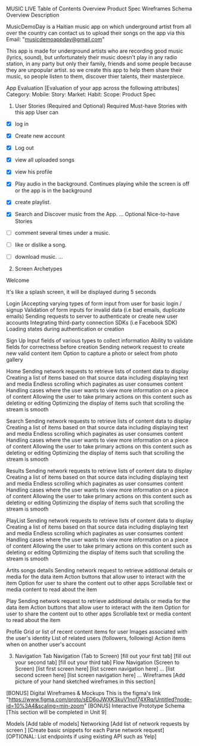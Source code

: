MUSIC LIVE
Table of Contents
Overview
Product Spec
Wireframes
Schema
Overview
Description

MusicDemoDay is a Haitian music app on which underground artist from all over the country
 can contact us to upload their songs on the app via this Email: "musicdemoappday@gmail.com"

This app is made for underground artists who are recording good music (lyrics, sound), but unfortunately 
their music doesn't play in any radio station, in any party but only their family, friends and some people because they are unpopular artist.
so we create this app to help them share their music, so people listen to them, discover thier talents, their masterpiece.


App Evaluation
[Evaluation of your app across the following attributes]
Category:
Mobile:
Story:
Market:
Habit:
Scope:
Product Spec
1. User Stories (Required and Optional)
Required Must-have Stories
with this app User can 
- [X] log in 
- [X] Create new account 
- [X] Log out
- [X] view all uploaded songs
- [X] view his profile
- [X] Play audio in the background.
	Continues playing while the screen is off or the app is in the background

- [X] create  playlist.

- [X] Search and Discover music from the App.
…
Optional Nice-to-have Stories
- [ ] comment several times under a music.
- [ ] like or dislike a song.
- [ ] download music.
…
2. Screen Archetypes

Welcome 

It's like a splash screen, it will be displayed during 5 seconds


Login
[Accepting varying types of form input from user for basic login / signup 
Validation of form inputs for invalid data (i.e bad emails, duplicate emails)
Sending requests to server to authenticate or create new user accounts 
Integrating third-party connection SDKs (i.e Facebook SDK) 
Loading states during authentication or creation 

Sign Up
Input fields of various types to collect information 
Ability to validate fields for correctness before creation
Sending network request to create new valid content item 
Option to capture a photo or select from photo gallery 

Home 
Sending network requests to retrieve lists of content data to display 
Creating a list of items based on that source data including displaying text and media 
Endless scrolling which paginates as user consumes content 
Handling cases where the user wants to view more information on a piece of content 
Allowing the user to take primary actions on this content such as deleting or editing 
Optimizing the display of items such that scrolling the stream is smooth 

Search 
Sending network requests to retrieve lists of content data to display 
Creating a list of items based on that source data including displaying text and media 
Endless scrolling which paginates as user consumes content 
Handling cases where the user wants to view more information on a piece of content 
Allowing the user to take primary actions on this content such as deleting or editing 
Optimizing the display of items such that scrolling the stream is smooth 

Results
Sending network requests to retrieve lists of content data to display 
Creating a list of items based on that source data including displaying text and media 
Endless scrolling which paginates as user consumes content 
Handling cases where the user wants to view more information on a piece of content 
Allowing the user to take primary actions on this content such as deleting or editing 
Optimizing the display of items such that scrolling the stream is smooth 

PlayList 
Sending network requests to retrieve lists of content data to display 
Creating a list of items based on that source data including displaying text and media 
Endless scrolling which paginates as user consumes content 
Handling cases where the user wants to view more information on a piece of content 
Allowing the user to take primary actions on this content such as deleting or editing 
Optimizing the display of items such that scrolling the stream is smooth 

Artits songs details
Sending network request to retrieve additional details or media for the data item 
Action buttons that allow user to interact with the item 
Option for user to share the content out to other apps 
Scrollable text or media content to read about the item 

Play
Sending network request to retrieve additional details or media for the data item 
Action buttons that allow user to interact with the item 
Option for user to share the content out to other apps 
Scrollable text or media content to read about the item 

Profile
Grid or list of recent content items for user 
Images associated with the user's identity 
List of related users (followers, following)
Action items when on another user's account 

3. Navigation
Tab Navigation (Tab to Screen)
[fill out your first tab]
[fill out your second tab]
[fill out your third tab]
Flow Navigation (Screen to Screen)
[list first screen here] 
[list screen navigation here]
…
[list second screen here] 
[list screen navigation here]
…
Wireframes
[Add picture of your hand sketched wireframes in this section]

[BONUS] Digital Wireframes & Mockups
This is the figma's link "https://www.figma.com/proto/sED6oJWXK3kuV1nof74XRq/Untitled?node-id=10%3A4&scaling=min-zoom"
[BONUS] Interactive Prototype
Schema
[This section will be completed in Unit 9]

Models
[Add table of models]
Networking
[Add list of network requests by screen ]
[Create basic snippets for each Parse network request]
[OPTIONAL: List endpoints if using existing API such as Yelp]
